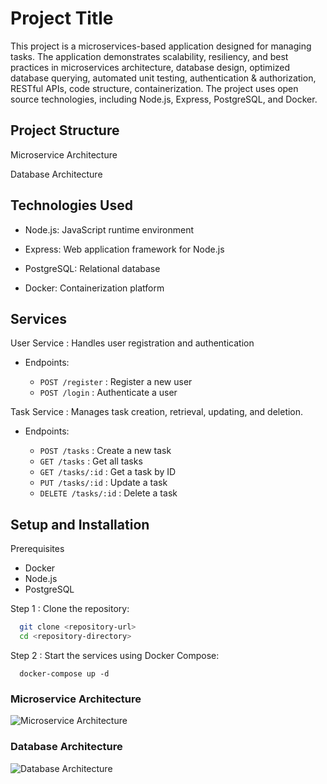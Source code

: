 
# Project Title

This project is a microservices-based application designed for managing tasks. The application demonstrates scalability, resiliency, and best practices in microservices architecture, database design, optimized database querying, automated unit testing, authentication & authorization, RESTful APIs, code structure, containerization. The project uses open source technologies, including Node.js, Express, PostgreSQL, and Docker.


## Project Structure

Microservice Architecture

Database Architecture
## Technologies Used

* Node.js: JavaScript runtime environment

* Express: Web application framework for Node.js

* PostgreSQL: Relational database

* Docker: Containerization platform

## Services

User Service : Handles user registration and authentication

* Endpoints:

    - `POST /register` : Register a new user
    - `POST /login` : Authenticate a user

Task Service : Manages task creation, retrieval, updating, and deletion.

* Endpoints:

    - `POST /tasks` : Create a new task
    - `GET /tasks` : Get all tasks
    - `GET /tasks/:id` : Get a task by ID
    - `PUT /tasks/:id` : Update a task
    - `DELETE /tasks/:id` : Delete a task

## Setup and Installation

Prerequisites
- Docker
- Node.js
- PostgreSQL

Step 1 : Clone the repository:

```bash
  git clone <repository-url>
  cd <repository-directory>

```

Step 2 : Start the services using Docker Compose:

```
  docker-compose up -d

```
    

### Microservice Architecture
![Microservice Architecture](assets/pic.png)

### Database Architecture
![Database Architecture](assets/Untitled.png)
